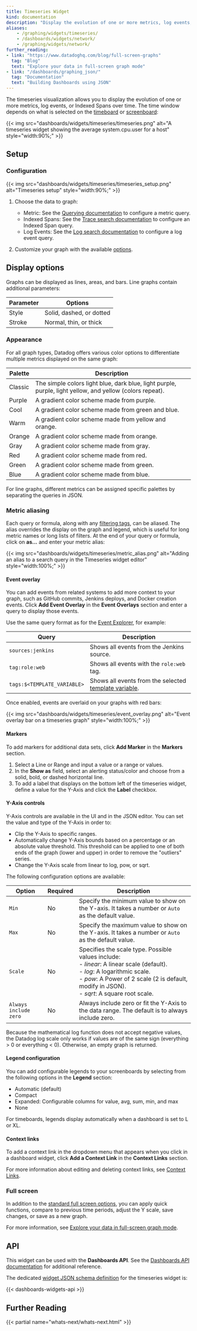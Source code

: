 ```yaml
---
title: Timeseries Widget
kind: documentation
description: "Display the evolution of one or more metrics, log events, indexed spans, or process metrics over time."
aliases:
    - /graphing/widgets/timeseries/
    - /dashboards/widgets/network/
    - /graphing/widgets/network/
further_reading:
- link: "https://www.datadoghq.com/blog/full-screen-graphs"
  tag: "Blog"
  text: "Explore your data in full-screen graph mode"
- link: "/dashboards/graphing_json/"
  tag: "Documentation"
  text: "Building Dashboards using JSON"
---
```


The timeseries visualization allows you to display the evolution of one or more metrics, log events, or Indexed Spans over time. The time window depends on what is selected on the [timeboard][1] or [screenboard][2]:

{{< img src="dashboards/widgets/timeseries/timeseries.png" alt="A timeseries widget showing the average system.cpu.user for a host" style="width:90%;" >}}

## Setup

### Configuration

{{< img src="dashboards/widgets/timeseries/timeseries_setup.png" alt="Timeseries setup" style="width:90%;" >}}

1. Choose the data to graph:
   * Metric: See the [Querying documentation][3] to configure a metric query.
   * Indexed Spans: See the [Trace search documentation][4] to configure an Indexed Span query.
   * Log Events: See the [Log search documentation][5] to configure a log event query.

2. Customize your graph with the available [options](#display-options).

## Display options

Graphs can be displayed as lines, areas, and bars. Line graphs contain additional parameters:

| Parameter | Options               |
|-----------|-----------------------|
| Style     | Solid, dashed, or dotted |
| Stroke    | Normal, thin, or thick   |

### Appearance

For all graph types, Datadog offers various color options to differentiate multiple metrics displayed on the same graph:

| Palette | Description                                                                                              |
|---------|----------------------------------------------------------------------------------------------------------|
| Classic | The simple colors light blue, dark blue, light purple, purple, light yellow, and yellow (colors repeat). |
| Purple  | A gradient color scheme made from purple.                                                                |
| Cool    | A gradient color scheme made from green and blue.                                                        |
| Warm    | A gradient color scheme made from yellow and orange.                                                     |
| Orange  | A gradient color scheme made from orange.                                                                |
| Gray    | A gradient color scheme made from gray.                                                                  |
| Red     | A gradient color scheme made from red.                                                                   |
| Green   | A gradient color scheme made from green.                                                                 |
| Blue    | A gradient color scheme made from blue.                                                                  |

For line graphs, different metrics can be assigned specific palettes by separating the queries in JSON.

### Metric aliasing

Each query or formula, along with any [filtering tags][6], can be aliased. The alias overrides the display on the graph and legend, which is useful for long metric names or long lists of filters. At the end of your query or formula, click on **as...** and enter your metric alias:

{{< img src="dashboards/widgets/timeseries/metric_alias.png" alt="Adding an alias to a search query in the Timeseries widget editor" style="width:100%;" >}}

#### Event overlay

You can add events from related systems to add more context to your graph, such as GitHub commits, Jenkins deploys, and Docker creation events. Click **Add Event Overlay** in the **Event Overlays** section and enter a query to display those events. 

Use the same query format as for the [Event Explorer][7], for example:

| Query                       | Description                                                |
|-----------------------------|------------------------------------------------------------|
| `sources:jenkins`           | Shows all events from the Jenkins source.                  |
| `tag:role:web`              | Shows all events with the `role:web` tag.                  |
| `tags:$<TEMPLATE_VARIABLE>` | Shows all events from the selected [template variable][8]. |

Once enabled, events are overlaid on your graphs with red bars:

{{< img src="dashboards/widgets/timeseries/event_overlay.png" alt="Event overlay bar on a timeseries graph" style="width:100%;" >}}

#### Markers

To add markers for additional data sets, click **Add Marker** in the **Markers** section.

1. Select a Line or Range and input a value or a range or values.
2. In the **Show as** field, select an alerting status/color and choose from a solid, bold, or dashed horizontal line. 
3. To add a label that displays on the bottom left of the timeseries widget, define a value for the Y-Axis and click the **Label** checkbox. 

#### Y-Axis controls

Y-Axis controls are available in the UI and in the JSON editor. You can set the value and type of the Y-Axis in order to:

* Clip the Y-Axis to specific ranges.
* Automatically change Y-Axis bounds based on a percentage or an absolute value threshold. This threshold can be applied to one of both ends of the graph (lower and upper) in order to remove the "outliers" series.
* Change the Y-Axis scale from linear to log, pow, or sqrt.

The following configuration options are available:

| Option                | Required | Description                                                                                                                                                                                                               |
|-----------------------|----------|---------------------------------------------------------------------------------------------------------------------------------------------------------------------------------------------------------------------------|
| `Min`                 | No       | Specify the minimum value to show on the Y-axis. It takes a number or `Auto` as the default value.                                                                                                                |
| `Max`                 | No       | Specify the maximum value to show on the Y-axis. It takes a number or `Auto` as the default value.                                                                                                                        |
| `Scale`               | No       | Specifies the scale type. Possible values include:<br>- *linear*: A linear scale (default).<br>- *log*: A logarithmic scale.<br>- *pow*: A Power of 2 scale (2 is default, modify in JSON).<br>- *sqrt*: A square root scale. |
| `Always include zero` | No       | Always include zero or fit the Y-Axis to the data range. The default is to always include zero.                                                                                                                             |

Because the mathematical log function does not accept negative values, the Datadog log scale only works if values are of the same sign (everything > 0 or everything < 0). Otherwise, an empty graph is returned.

#### Legend configuration

You can add configurable legends to your screenboards by selecting from the following options in the **Legend** section:

* Automatic (default)
* Compact
* Expanded: Configurable columns for value, avg, sum, min, and max
* None

For timeboards, legends display automatically when a dashboard is set to L or XL.

#### Context links

To add a context link in the dropdown menu that appears when you click in a dashboard widget, click **Add a Context Link** in the **Context Links** section.

For more information about editing and deleting context links, see [Context Links][9].

### Full screen

In addition to the [standard full screen options][10], you can apply quick functions, compare to previous time periods, adjust the Y scale, save changes, or save as a new graph.

For more information, see [Explore your data in full-screen graph mode][11].

## API

This widget can be used with the **Dashboards API**. See the [Dashboards API documentation][12] for additional reference.

The dedicated [widget JSON schema definition][13] for the timeseries widget is:

{{< dashboards-widgets-api >}}

## Further Reading

{{< partial name="whats-next/whats-next.html" >}}

[1]: /dashboards/#timeboards
[2]: /dashboards/#screenboards
[3]: /dashboards/querying/
[4]: /tracing/trace_explorer/query_syntax/#search-bar
[5]: /logs/search_syntax/
[6]: /dashboards/querying/#filter
[7]: /events/
[8]: /dashboards/template_variables/
[9]: /dashboards/guide/context-links/
[10]: /dashboards/widgets/#full-screen
[11]: https://www.datadoghq.com/blog/full-screen-graphs
[12]: /api/v1/dashboards/
[13]: /dashboards/graphing_json/widget_json/
